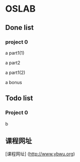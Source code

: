 # OSLAB
## Done list

### project 0 

a part1(1)  

a part2

a part1(2)

a bonus

## Todo list

### Project 0

b

## 课程网址
[课程网址] (http://www.ybwu.org)
